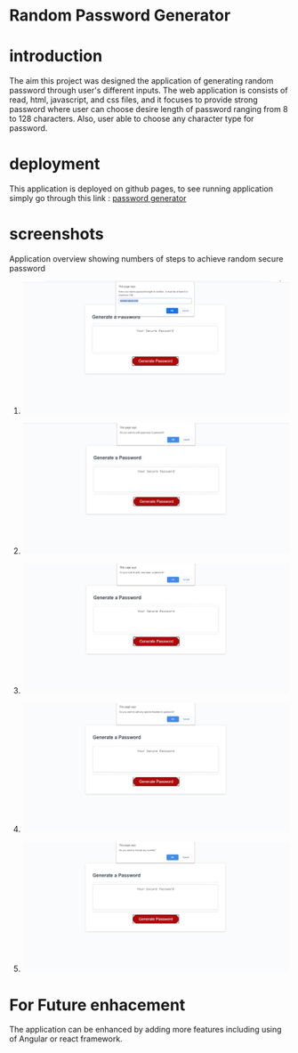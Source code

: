 # Random Password Generator

# introduction
The aim this project was designed the application of generating random password through user's different inputs. 
The web application is consists of read, html, javascript, and css files, and it focuses to provide strong password where user can choose desire length of password ranging from 8 to 128 characters. Also, user able to choose any character type for password.

# deployment
This application is deployed on github pages, 
to see running application simply go through this link : [password generator](https://sthasub.github.io/password-generator/)

# screenshots
Application overview showing numbers of steps to achieve random secure password
1. ![Enter password length](./assets/images/length.jpg)

2. ![Choose Uppercase](./assets/images/uppercase.JPG)

3. ![Choose Lowercase](./assets/images/lower.JPG)

4. ![Choose Special Symbol](./assets/images/special.JPG)

5. ![Choose Number](./assets/images/number.JPG)

# For Future enhacement

The application can be enhanced by adding more features including using of Angular or react framework. 

